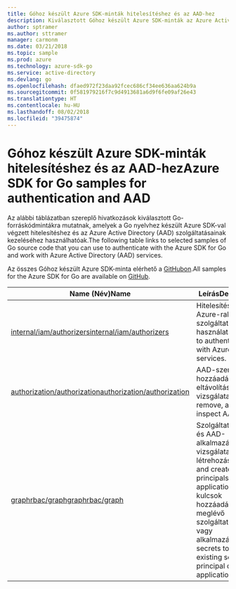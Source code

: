 ```yaml
---
title: Góhoz készült Azure SDK-minták hitelesítéshez és az AAD-hez
description: Kiválasztott Góhoz készült Azure SDK-minták az Azure Active Directory (AAD) és a hitelesítés használatához.
author: sptramer
ms.author: sttramer
manager: carmonm
ms.date: 03/21/2018
ms.topic: sample
ms.prod: azure
ms.technology: azure-sdk-go
ms.service: active-directory
ms.devlang: go
ms.openlocfilehash: dfaed972f23daa92fcec686cf34ee636aa624b9a
ms.sourcegitcommit: 0f581979216f7c9d4913681a6d9f6fe09af26e43
ms.translationtype: HT
ms.contentlocale: hu-HU
ms.lasthandoff: 08/02/2018
ms.locfileid: "39475874"
---
```

# <a name="azure-sdk-for-go-samples-for-authentication-and-aad"></a><span data-ttu-id="db253-103">Góhoz készült Azure SDK-minták hitelesítéshez és az AAD-hez</span><span class="sxs-lookup"><span data-stu-id="db253-103">Azure SDK for Go samples for authentication and AAD</span></span>

<span data-ttu-id="db253-104">Az alábbi táblázatban szereplő hivatkozások kiválasztott Go-forráskódmintákra mutatnak, amelyek a Go nyelvhez készült Azure SDK-val végzett hitelesítéshez és az Azure Active Directory (AAD) szolgáltatásainak kezeléséhez használhatóak.</span><span class="sxs-lookup"><span data-stu-id="db253-104">The following table links to selected samples of Go source code that you can use to authenticate with the Azure SDK for Go and work with Azure Active Directory (AAD) services.</span></span>

<span data-ttu-id="db253-105">Az összes Góhoz készült Azure SDK-minta elérhető a [GitHubon](https://github.com/Azure-Samples/azure-sdk-for-go-samples).</span><span class="sxs-lookup"><span data-stu-id="db253-105">All samples for the Azure SDK for Go are available on [GitHub](https://github.com/Azure-Samples/azure-sdk-for-go-samples).</span></span>

| <span data-ttu-id="db253-106">Name (Név)</span><span class="sxs-lookup"><span data-stu-id="db253-106">Name</span></span> | <span data-ttu-id="db253-107">Leírás</span><span class="sxs-lookup"><span data-stu-id="db253-107">Description</span></span> |
|------|-------------|
| [<span data-ttu-id="db253-108">internal/iam/authorizers</span><span class="sxs-lookup"><span data-stu-id="db253-108">internal/iam/authorizers</span></span>](https://github.com/Azure-Samples/azure-sdk-for-go-samples/blob/master/internal/iam/authorizers.go) | <span data-ttu-id="db253-109">Hitelesítés az Azure-ral a szolgáltatások használatához.</span><span class="sxs-lookup"><span data-stu-id="db253-109">How to authenticate with Azure to use services.</span></span> |
| [<span data-ttu-id="db253-110">authorization/authorization</span><span class="sxs-lookup"><span data-stu-id="db253-110">authorization/authorization</span></span>](https://github.com/Azure-Samples/azure-sdk-for-go-samples/blob/master/authorization/authorization.go) | <span data-ttu-id="db253-111">AAD-szerepkörök hozzáadása, eltávolítása és vizsgálata.</span><span class="sxs-lookup"><span data-stu-id="db253-111">Add, remove, and inspect AAD roles.</span></span> |
| [<span data-ttu-id="db253-112">graphrbac/graph</span><span class="sxs-lookup"><span data-stu-id="db253-112">graphrbac/graph</span></span>](https://github.com/Azure-Samples/azure-sdk-for-go-samples/blob/master/graphrbac/graph.go) | <span data-ttu-id="db253-113">Szolgáltatásnevek és AAD-alkalmazások vizsgálata és létrehozása.</span><span class="sxs-lookup"><span data-stu-id="db253-113">Inspect and create service principals and AAD applications.</span></span> <span data-ttu-id="db253-114">Titkos kulcsok hozzáadása meglévő szolgáltatásnévhez vagy alkalmazáshoz.</span><span class="sxs-lookup"><span data-stu-id="db253-114">Add secrets to an existing service principal or application.</span></span> |

